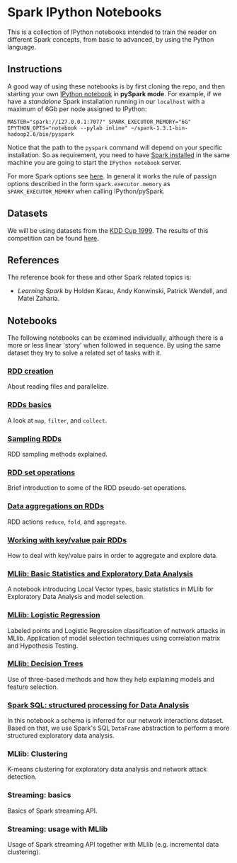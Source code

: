 # Spark IPython Notebooks  

This is a collection of IPython notebooks intended to train the reader
on different Spark concepts, from basic to advanced, by using the Python
language.  

## Instructions  

A good way of using these notebooks is by first cloning the repo, and then 
starting your own [IPython notebook](http://ipython.org/notebook.html) in 
**pySpark mode**. For example, if we have a *standalone* Spark installation
running in our `localhost` with a maximum of 6Gb per node assigned to IPython:  

    MASTER="spark://127.0.0.1:7077" SPARK_EXECUTOR_MEMORY="6G" IPYTHON_OPTS="notebook --pylab inline" ~/spark-1.3.1-bin-hadoop2.6/bin/pyspark

Notice that the path to the `pyspark` command will depend on your specific 
installation. So as requirement, you need to have
[Spark installed](https://spark.apache.org/docs/latest/index.html) in 
the same machine you are going to start the `IPython notebook` server.     

For more Spark options see [here](https://spark.apache.org/docs/latest/spark-standalone.html). In general it works the rule of passign options 
described in the form `spark.executor.memory` as `SPARK_EXECUTOR_MEMORY` when
calling IPython/pySpark.   
 
## Datasets  

We will be using datasets from the [KDD Cup 1999](http://kdd.ics.uci.edu/databases/kddcup99/kddcup99.html). The results 
of this competition can be found [here](http://cseweb.ucsd.edu/~elkan/clresults.html).  

## References

The reference book for these and other Spark related topics is:  

- *Learning Spark* by Holden Karau, Andy Konwinski, Patrick Wendell, and Matei Zaharia.  

## Notebooks  

The following notebooks can be examined individually, although there is a more
or less linear 'story' when followed in sequence. By using the same dataset
they try to solve a related set of tasks with it.  
 
### [RDD creation](https://github.com/jadianes/spark-py-notebooks/blob/master/nb1-rdd-creation/nb1-rdd-creation.ipynb)  

About reading files and parallelize.  
  
### [RDDs basics](https://github.com/jadianes/spark-py-notebooks/blob/master/nb2-rdd-basics/nb2-rdd-basics.ipynb)

A look at `map`, `filter`, and `collect`.  
  
### [Sampling RDDs](https://github.com/jadianes/spark-py-notebooks/blob/master/nb3-rdd-sampling/nb3-rdd-sampling.ipynb)  

RDD sampling methods explained.    
  
### [RDD set operations](https://github.com/jadianes/spark-py-notebooks/blob/master/nb4-rdd-set/nb4-rdd-set.ipynb)    

Brief introduction to some of the RDD pseudo-set operations.  

### [Data aggregations on RDDs](https://github.com/jadianes/spark-py-notebooks/blob/master/nb5-rdd-aggregations/nb5-rdd-aggregations.ipynb)  

RDD actions `reduce`, `fold`, and `aggregate`.   

### [Working with key/value pair RDDs](https://github.com/jadianes/spark-py-notebooks/blob/master/nb6-rdd-key-value/nb6-rdd-key-value.ipynb)    

How to deal with key/value pairs in order to aggregate and explore data.  
  
### [MLlib: Basic Statistics and Exploratory Data Analysis](https://github.com/jadianes/spark-py-notebooks/blob/master/nb7-mllib-statistics/nb7-mllib-statistics.ipynb)    

A notebook introducing Local Vector types, basic statistics 
in MLlib for Exploratory Data Analysis and model selection.  
  
### [MLlib: Logistic Regression](https://github.com/jadianes/spark-py-notebooks/blob/master/nb8-mllib-logit/nb8-mllib-logit.ipynb)     

Labeled points and Logistic Regression classification of network attacks in MLlib.
Application of model selection techniques using correlation matrix and Hypothesis Testing.    

### [MLlib: Decision Trees](https://github.com/jadianes/spark-py-notebooks/blob/master/nb9-mllib-trees/nb9-mllib-trees.ipynb)  

Use of three-based methods and how they help explaining models and
 feature selection.  

### [Spark SQL: structured processing for Data Analysis](https://github.com/jadianes/spark-py-notebooks/blob/master/nb10-sql-dataframes/nb10-sql-dataframes.ipynb)  

In this notebook a schema is inferred for our network interactions dataset. Based on that, we use
Spark's SQL `DataFrame` abstraction to perform a more structured exploratory data analysis.  

### MLlib: Clustering  

K-means clustering for exploratory data analysis and network attack detection.  

### Streaming: basics  

Basics of Spark streaming API.  

### Streaming: usage with MLlib  

Usage of Spark streaming API together with MLlib (e.g. incremental data clustering).  

